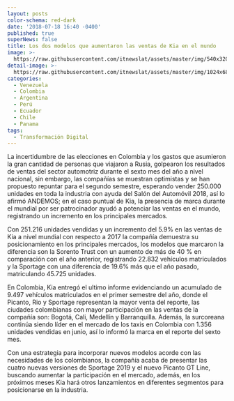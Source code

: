 ```yaml
---
layout: posts
color-schema: red-dark
date: '2018-07-18 16:40 -0400'
published: true
superNews: false
title: Los dos modelos que aumentaron las ventas de Kia en el mundo
image: >-
  https://raw.githubusercontent.com/itnewslat/assets/master/img/540x320/Espejo-Kia-p.jpg
detail-image: >-
  https://raw.githubusercontent.com/itnewslat/assets/master/img/1024x680/Espejo-Kia-g.jpg
categories:
  - Venezuela
  - Colombia
  - Argentina
  - Perú
  - Ecuador
  - Chile
  - Panama
tags:
  - Transformación Digital
---
```

La incertidumbre de las elecciones en Colombia y los gastos que asumieron la gran cantidad de personas que viajaron a Rusia, golpearon los resultados de ventas del sector automotriz durante el sexto mes del año a nivel nacional, sin embargo, las compañías se muestran optimistas y se han propuesto repuntar para el segundo semestre, esperando vender 250.000 unidades en toda la industria con ayuda del Salón del Automóvil 2018, así lo afirmó ANDEMOS; en el caso puntual de Kia, la presencia de marca durante el mundial por ser patrocinador ayudó a potenciar las ventas en el mundo, registrando un incremento en los principales mercados.

Con 251.216 unidades vendidas y un incremento del 5.9% en las ventas de Kia a nivel mundial con respecto a 2017 la compañía demuestra su posicionamiento en los principales mercados, los modelos que marcaron la diferencia son la Sorento Trust con un aumento de más de 40 % en comparación con el año anterior, registrando 22.832 vehículos matriculados y la Sportage con una diferencia de 19.6% más que el año pasado, matriculando 45.725 unidades.

En Colombia, Kia entregó el ultimo informe evidenciando un acumulado de 9.497 vehículos matriculados en el primer semestre del año, donde el Picanto, Rio y Sportage representan la mayor venta del reporte, las ciudades colombianas con mayor participación en las ventas de la compañía son: Bogotá, Cali, Medellín y Barranquilla. Además, la surcoreana continúa siendo líder en el mercado de los taxis en Colombia con 1.356 unidades vendidas en junio, así lo informó la marca en el reporte del sexto mes.

Con una estrategia para incorporar nuevos modelos acorde con las necesidades de los colombianos, la compañía acaba de presentar las cuatro nuevas versiones de Sportage 2019 y el nuevo Picanto GT Line, buscando aumentar la participación en el mercado, además, en los próximos meses Kia hará otros lanzamientos en diferentes segmentos para posicionarse en la industria.   